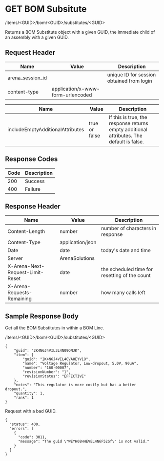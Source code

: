 # GET BOM Subsitute
/items/&lt;GUID&gt;/bom/&lt;GUID&gt;/substitutes/&lt;GUID&gt;

Returns a BOM Substitute object with a given GUID, the immediate child of an assembly with a given GUID.

## Request Header

| Name  | Value  | Description  |
|  --- |  --- |  --- | 
| arena_session_id  |   | unique ID for session obtained from login  |
| content-type  | application/x-www-form-urlencoded  |   |


| Name  | Value  | Description  |
|  --- |  --- |  --- | 
| includeEmptyAdditionalAttributes  | true or false  | If this is true, the response returns empty additional attributes. The default is false.  |

## Response Codes

| Code  | Description  |
|  --- |  --- | 
| 200  | Success  |
| 400  | Failure  |

## Response Header

| Name  | Value  | Description  |
|  --- |  --- |  --- | 
| Content-Length  | number  | number of characters in response  |
| Content-Type  | application/json  |   |
| Date  | date  | today's date and time  |
| Server  | ArenaSolutions  |   |
| X-Arena-Next-Request-Limit-Reset   | date  | the scheduled time for resetting of the count  |
| X-Arena-Requests-Remaining   | number  | how many calls left  |

## Sample Response Body
Get all the BOM Substitutes in within a BOM Line.

/items/&lt;GUID&gt;/bom/&lt;GUID&gt;/substitutes/&lt;GUID&gt;

```
{
    "guid": "2K4N6J4VIL3L4N09ONJK",
    "item": {
        "guid": "2K4N6J4VIL4CVA8EYV18",
        "name": "Voltage Regulator, Low-dropout, 5.0V, 90µA",
        "number": "160-00007",
        "revisionNumber": "1",
        "revisionStatus": "EFFECTIVE"
    },
    "notes": "This regulator is more costly but has a better dropout.",
    "quantity": 1,
    "rank": 1
}
```
Request with a bad GUID.

```
{
  "status": 400,
  "errors": [
    {
      "code": 3011,
      "message": "The guid \"WEYH08HHEVEL4N6F52Sf\" is not valid."
    }
  ]
}
```
